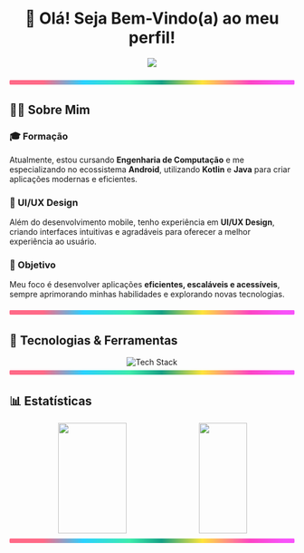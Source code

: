 <h1 align="center">👋 Olá! Seja Bem-Vindo(a) ao meu perfil!</h1>

<p align="center">
  <img src="https://readme-typing-svg.herokuapp.com?color=36BCF7&size=25&center=true&vCenter=true&width=600&lines=Desenvolvedor+Mobile;UI%2FUX+Designer" />
</p>

<img src="https://github.com/PdrArth/PdrArth/blob/main/lineBar.png" width="100%" height="8px"/>


## 🧑‍💻 Sobre Mim

### 🎓 Formação
Atualmente, estou cursando **Engenharia de Computação** e me especializando no ecossistema **Android**, utilizando **Kotlin** e **Java** para criar aplicações modernas e eficientes.

### 📱 UI/UX Design
Além do desenvolvimento mobile, tenho experiência em **UI/UX Design**, criando interfaces intuitivas e agradáveis para oferecer a melhor experiência ao usuário.

### 🌟 Objetivo
Meu foco é desenvolver aplicações **eficientes, escaláveis e acessíveis**, sempre aprimorando minhas habilidades e explorando novas tecnologias.

<img src="https://github.com/PdrArth/PdrArth/blob/main/lineBar.png" width="100%" height="8px"/>

## 🚀 Tecnologias & Ferramentas

<div align="center">
  <img src="https://skillicons.dev/icons?i=androidstudio,kotlin,java,figma,git,github,firebase,sqlite" height="50" alt="Tech Stack" />   
</div>


<img src="https://github.com/PdrArth/PdrArth/blob/main/lineBar.png" width="100%" height="8px"/>


## 📊 Estatísticas

<div align="center">
   <img width="49%" height="195px" src="https://github-readme-stats.vercel.app/api?username=pdrarth&show_icons=true&count_private=true&title_color=80F7D4&icon_color=9d00ff&text_color=c9d1d9&bg_color=0d1117&border_color=fff0" /> 
  <img width="41%" height="195px" src="https://github-readme-stats.vercel.app/api/top-langs/?username=pdrarth&layout=compact&title_color=80F7D4&text_color=fff&bg_color=0d1117&border_color=fff0" />
</div>

<img src="https://github.com/PdrArth/PdrArth/blob/main/lineBar.png" width="100%" height="8px"/>


